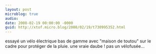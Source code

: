 ```yaml
---
layout: post
microblog: true
audio: 
date: 2008-02-19 00:00:00 -0000
guid: http://xtof.micro.blog/2008/02/19/t730995352.html
---
```

essayé un vélo électrique bas de gamme avec "maison de toutou" sur le cadre pour protéger de la pluie. une vraie daube ! pas un vélofusée...
